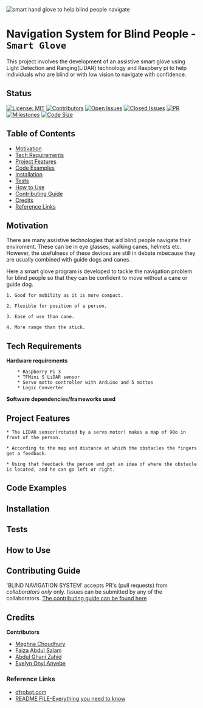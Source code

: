 ![smart hand glove to help blind people navigate](https://res.cloudinary.com/dxsty3st6/image/upload/v1643001489/blind-nav-system/smart_glove_3_pxaxcr.jpg)

# Navigation System for Blind People - `Smart Glove`

This project involves the development of an assistive smart glove using Light Detection and Ranging(LiDAR) technology and Raspbery pi to help individuals who are blind or with low vision to navigate with confidence.

## Status

[![License: MIT](https://img.shields.io/badge/License-MIT-yellow.svg)](https://opensource.org/licenses/MIT)
[![Contributors](https://img.shields.io/github/contributors/EvelynAnyebe/blind-nav-system)](https://github.com/EvelynAnyebe/blind-nav-system)
[![Open Issues](https://img.shields.io/github/issues-raw/EvelynAnyebe/blind-nav-system)](https://github.com/EvelynAnyebe/blind-nav-system/issues)
[![Closed Issues](https://img.shields.io/github/issues-closed-raw/EvelynAnyebe/blind-nav-system)](https://github.com/EvelynAnyebe/blind-nav-system)
[![PR](https://img.shields.io/github/issues-pr/EvelynAnyebe/blind-nav-system)](https://github.com/EvelynAnyebe/blind-nav-system)
[![Milestones](https://img.shields.io/github/milestones/all/EvelynAnyebe/blind-nav-system)](https://github.com/EvelynAnyebe/blind-nav-system)
[![Code Size](https://img.shields.io/github/languages/code-size/EvelynAnyebe/blind-nav-system)](https://github.com/EvelynAnyebe/blind-nav-system)

## Table of Contents

* [Motivation](#Motivation)
* [Tech Requirements](#requirements)
* [Project Features](#features)
* [Code Examples](#code-examples)
* [Installation](#installation)
* [Tests](#tests)
* [How to Use](#how-to-use)
* [Contributing Guide](#contributing-guide)
* [Credits](#credits)
* [Reference Links](#reference-links)

## Motivation

There are many assistive technologies that aid blind people navigate their enviroment. These can be in eye glasses, walking canes, helmets etc. However, the usefulness of these devices are still in debate mbecause they are usually combined with guide dogs and canes. 

Here a smart glove program is developed to tackle the navigation problem for blind people so that they can be confident to move without a cane or guide dog. 

``` **Why Smart Glove?**
1. Good for mobility as it is more compact.

2. Flexible for position of a person.

3. Ease of use than cane.

4. More range than the stick.
```

## Tech Requirements

**Hardware requirements**
```
    * Raspberry Pi 3
    * TFMini S LiDAR sensor
    * Servo motto controller with Arduino and 5 mottos
    * Logic Converter
```    

**Software dependencies/frameworks used**

## Project Features

    * The LIDAR sensor(rotated by a servo motor) makes a map of 90o in front of the person.

    * According to the map and distance at which the obstacles the fingers get a feedback.

    * Using that feedback the person and get an idea of where the obstacle is located, and he can go left or right.

## Code Examples


## Installation


## Tests


## How to Use

  
## Contributing Guide

'BLIND NAVIGATION SYSTEM' accepts PR's (pull requests) from *collaborators only* only. Issues can be submitted by any of the collaborators. [The contributing guide can be found here](https://github.com/EvelynAnyebe/blind-nav-system/blob/gh-pages/CONTRIBUTING.md)


## Credits

**Contributors**
* [Meghna Choudhury](Megna)
* [Faiza Abdul Salam](Faiza)
* [Abdul Ghani Zahid](Abdul)
* [Evelyn Onyi Anyebe](Evelyn)


### Reference Links
* [dfrobot.com](https://www.dfrobot.com/product-1702.html)
* [README FILE-Everything you need to know](https://www.mygreatlearning.com/blog/readme-file/)